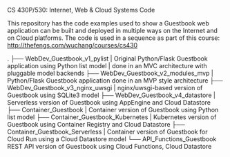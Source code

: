 CS 430P/530: Internet, Web & Cloud Systems Code

This repository has the code examples used to show a Guestbook web application can be
built and deployed in multiple ways on the Internet and on Cloud platforms.  The code
is used in a sequence as part of this course:
http://thefengs.com/wuchang/courses/cs430

.
├── WebDev_Guestbook_v1_pylist
|     Original Python/Flask Guestbook application using Python list model
|     done in an MVC architecture with pluggable model backends
├── WebDev_Guestbook_v2_modules_mvp
|     Python/Flask Guestbook application done in an MVP style architecture
├── WebDev_Guestbook_v3_nginx_uwsgi
|     nginx/uwsgi-based version of Guestbook using SQLite3 model
├── WebDev_Guestbook_v4_datastore
|     Serverless version of Guestbook using AppEngine and Cloud Datastore
├── Container_Guestbook
|     Container version of Guestbook using Python list model
├── Container_Guestbook_Kubernetes
|     Kubernetes version of Guestbook using Container Registry and Cloud Datastore
├── Container_Guestbook_Serverless
|     Container version of Guestbook for Cloud Run using a Cloud Datastore model
└── API_Functions_Guestbook
      REST API version of Guestbook using Cloud Functions, Cloud Datastore

